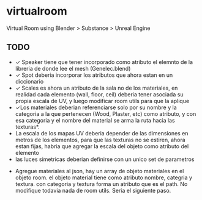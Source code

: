 # virtualroom
Virtual Room using Blender > Substance > Unreal Engine

## TODO

- &#10003; Speaker tiene que tener incorporado como atributo el elemnto de la libreria de donde lee el mesh (Genelec.blend)
- &#10003; Spot deberia incorporar los atributos que ahora estan en un diccionario
- &#10003; Scales es ahora un atributo de la sala no de los materiales, en realidad cada elemento (wall, floor, ceil) deberia tener asociada su propia escala de UV, y luego modificar room utils para que la aplique
- &#10003;Los materiales deberian referenciarse solo por su nombre y la categoria a la que pertenecen (Wood, Plaster, etc) como atributo, y con esa categoria y el nombre del material se arma la ruta hacia las texturas*. 
- La escala de los mapas UV deberia depender de las dimensiones en metros de los elementos, para que las texturas no se estiren, ahora estan fijas, habria que agregar la escala del objeto como atributo del elemento
- las luces simetricas deberian definirse con un unico set de parametros

* Agregue materiales al json, hay un array de objeto materiales en el objeto room. el objeto material tiene como atributo nombre, categria y textura. con categoria y textura forma un atributo que es el path. No modifique todavia nada de room utils. Seria el siguiente paso.
